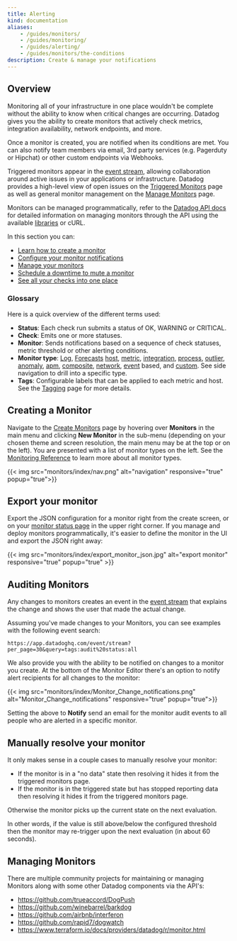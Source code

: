 ```yaml
---
title: Alerting
kind: documentation
aliases:
    - /guides/monitors/
    - /guides/monitoring/
    - /guides/alerting/
    - /guides/monitors/the-conditions
description: Create & manage your notifications
---
```


## Overview

Monitoring all of your infrastructure in one place wouldn't be complete without the ability to know when critical changes are occurring. Datadog gives you the ability to create monitors that actively check metrics, integration availability, network endpoints, and more.

Once a monitor is created, you are notified when its conditions are met. You can also notify team members via email, 3rd party services (e.g. Pagerduty or Hipchat) or other custom endpoints via Webhooks.

Triggered monitors appear in the [event stream][1], allowing collaboration around active issues in your applications or infrastructure. Datadog provides a high-level view of open issues on the [Triggered Monitors][2] page as well as general monitor management on the [Manage Monitors][3] page.

Monitors can be managed programmatically, refer to the [Datadog API docs][4] for detailed information on managing monitors through the API using the available [libraries][5] or cURL.

In this section you can:

* [Learn how to create a monitor][6]
* [Configure your monitor notifications][7]
* [Manage your monitors][8]
* [Schedule a downtime to mute a monitor][9]
* [See all your checks into one place][10]

### Glossary

Here is a quick overview of the different terms used:

- **Status**: Each check run submits a status of OK, WARNING or CRITICAL.
- **Check**: Emits one or more statuses.
- **Monitor**: Sends notifications based on a sequence of check statuses, metric
  threshold or other alerting conditions.
- **Monitor type**: [Log][15], [Forecasts][27] [host][16], [metric][17], [integration][18], [process][19], [outlier][20], [anomaly][21], [apm][22], [composite][23], [network][24], [event][25] based, and [custom][26]. See side navigation to drill into a specific type.
- **Tags**: Configurable labels that can be applied to each metric and host. See the [Tagging][12] page for more details.

## Creating a Monitor

Navigate to the [Create Monitors][13] page by hovering over **Monitors** in the main menu and clicking **New Monitor** in the sub-menu (depending on your chosen theme and screen resolution, the main menu may be at the top or on the left). You are presented with a list of monitor types on the left. See the [Monitoring Reference][6] to learn more about all monitor types.

{{< img src="monitors/index/nav.png" alt="navigation" responsive="true" popup="true">}}

## Export your monitor

Export the JSON configuration for a monitor right from the create screen, or on your [monitor status page][28] in the upper right corner. 
If you manage and deploy monitors programmatically, it's easier to define the monitor in the UI and export the JSON right away:

{{< img src="monitors/index/export_monitor_json.jpg" alt="export monitor" responsive="true" popup="true" >}}

## Auditing Monitors

Any changes to monitors creates an event in the [event stream][14] that explains the change and shows the user that made the actual change.

Assuming you've made changes to your Monitors, you can see examples with the following event search:
```
https://app.datadoghq.com/event/stream?per_page=30&query=tags:audit%20status:all
```

We also provide you with the ability to be notified on changes to a monitor you create. At the bottom of the Monitor Editor there's an option to notify alert recipients for all changes to the monitor:

{{< img src="monitors/index/Monitor_Change_notifications.png" alt="Monitor_Change_notifications" responsive="true" popup="true">}}

Setting the above to **Notify** send an email for the monitor audit events to all people who are alerted in a specific monitor.

## Manually resolve your monitor

It only makes sense in a couple cases to manually resolve your monitor:

* If the monitor is in a "no data" state then resolving it hides it from the triggered monitors page.
* If the monitor is in the triggered state but has stopped reporting data then resolving it hides it from the triggered monitors page.

Otherwise the monitor picks up the current state on the next evaluation. 

In other words, if the value is still above/below the configured threshold then the monitor may re-trigger upon the next evaluation (in about 60 seconds).

## Managing Monitors

There are multiple community projects for maintaining or managing Monitors along with some other Datadog components via the API's:

* https://github.com/trueaccord/DogPush
* https://github.com/winebarrel/barkdog
* https://github.com/airbnb/interferon
* https://github.com/rapid7/dogwatch
* https://www.terraform.io/docs/providers/datadog/r/monitor.html

[1]: /graphing/event_stream/
[2]: https://app.datadoghq.com/monitors/triggered
[3]: https://app.datadoghq.com/monitors
[4]: /api/#monitors
[5]: /developers/libraries
[6]: /monitors/monitor_types
[7]: /monitors/notifications
[8]: /monitors/manage_monitor
[9]: /monitors/downtimes
[10]: /monitors/check_summary
[12]: /getting_started/tagging
[13]: https://app.datadoghq.com/monitors#/create
[14]: /graphing/event_stream
[15]: /monitors/monitor_types/log
[16]: /monitors/monitor_types/host
[17]: /monitors/monitor_types/metric
[18]: /monitors/monitor_types/integration
[19]: /monitors/monitor_types/process
[20]: /monitors/monitor_types/outlier
[21]: /monitors/monitor_types/anomaly
[22]: /monitors/monitor_types/apm
[23]: /monitors/monitor_types/composite
[24]: /monitors/monitor_types/network
[25]: /monitors/monitor_types/event
[26]: /monitors/monitor_types/custom_check
[27]: /monitors/monitor_types/forecasts
[28]: /monitors/monitor_status/
